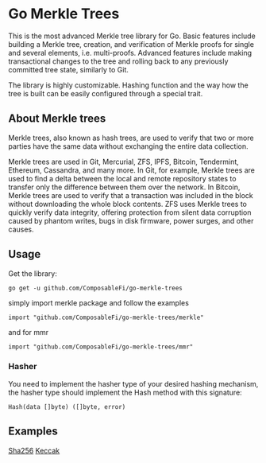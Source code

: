 # Go Merkle Trees

This is the most advanced Merkle tree library for Go. Basic features 
include building a Merkle tree, creation, and verification of Merkle proofs for 
single and several elements, i.e. multi-proofs. Advanced features include making 
transactional changes to the tree and rolling back to any previously committed 
tree state, similarly to Git.

The library is highly customizable. Hashing function and the way how the tree 
is built can be easily configured through a special trait.

## About Merkle trees

Merkle trees, also known as hash trees, are used to verify that two or more 
parties have the same data without exchanging the entire data collection.

Merkle trees are used in Git, Mercurial, ZFS, IPFS, Bitcoin, Tendermint, Ethereum, Cassandra,
and many more. In Git, for example, Merkle trees are used to find a delta 
between the local and remote repository states to transfer only the difference 
between them over the network. In Bitcoin, Merkle trees are used to verify that 
a transaction was included in the block without downloading the whole block 
contents. ZFS uses Merkle trees to quickly verify data integrity, offering 
protection from silent data corruption caused by phantom writes, bugs in disk 
firmware, power surges, and other causes.

## Usage

Get the library:

```
go get -u github.com/ComposableFi/go-merkle-trees
```

simply import merkle package and follow the examples
```
import "github.com/ComposableFi/go-merkle-trees/merkle"
```

and for mmr 
```
import "github.com/ComposableFi/go-merkle-trees/mmr"
```

### Hasher
You need to implement the hasher type of your desired hashing mechanism, the hasher type should implement the Hash method with this signature:
```
Hash(data []byte) ([]byte, error)
```


## Examples
[Sha256](https://github.com/ComposableFi/go-merkle-trees/tree/main/examples/sha256)
[Keccak](https://github.com/ComposableFi/go-merkle-trees/tree/main/examples/keccak)


